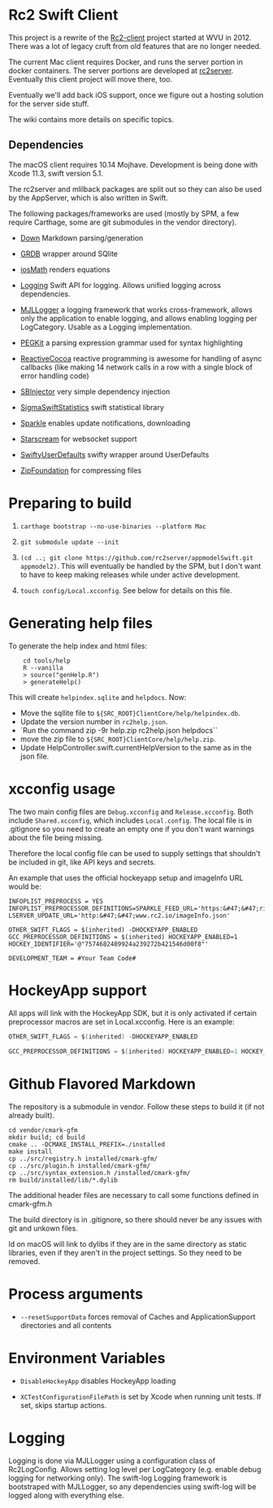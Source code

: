 # Rc2 Swift Client

This project is a rewrite of the [Rc2-client](https://github.com/wvuRc2/rc2client) project started at WVU in 2012. There was a lot of legacy cruft from old features that are no longer needed.

The current Mac client requires Docker, and runs the server portion in docker containers. The server portions are developed at [rc2server](https://github.com/rc2server/rc2). Eventually this client project will move there, too.

Eventually we'll add back iOS support, once we figure out a hosting solution for the server side stuff.

The wiki contains more details on specific topics.

## Dependencies

The macOS client requires 10.14 Mojhave. Development is being done with Xcode 11.3, swift version 5.1.

The rc2server and mlilback packages are split out so they can also be used by the AppServer, which is also written in Swift.

The following packages/frameworks are used (mostly by SPM, a few require Carthage, some are git submodules in the vendor directory). 

* [Down](https://github.com/iwasrobbed/Down.git) Markdown parsing/generation

* [GRDB](https://github.com/groue/GRDB.swift) wrapper around SQlite

* [iosMath](https://github.com/kostub/iosMath.git) renders equations

* [Logging](https://github.com/apple/swift-log.git) Swift API for logging. Allows unified logging across dependencies.

* [MJLLogger](https://github.com/mlilback/MJLLogger.git) a logging framework that works cross-framework, allows only the application to enable logging, and allows enabling logging per LogCategory. Usable as a Logging implementation.

* [PEGKit](https://github.com/itod/pegkit.git) a parsing expression grammar used for syntax highlighting

* [ReactiveCocoa](https://github.com/ReactiveCocoa/ReactiveCocoa) reactive programming is awesome for handling of async callbacks (like making 14 network calls in a row with a single block of error handling code)

* [SBInjector](https://github.com/mlilback/SBInjector.git) very simple dependency injection

* [SigmaSwiftStatistics](https://github.com/evgenyneu/SigmaSwiftStatistics.git) swift statistical library

* [Sparkle](https://sparkle-project.org/) enables update notifications, downloading

* [Starscream](https://github.com/daltoniam/Starscream) for websocket support

* [SwiftyUserDefaults](https://github.com/sunshinejr/SwiftyUserDefaults.git) swifty wrapper around UserDefaults

* [ZipFoundation](https://github.com/weichsel/ZIPFoundation.git) for compressing files

# Preparing to build

1. `carthage bootstrap --no-use-binaries --platform Mac`

2. `git submodule update --init`

3. `(cd ..; git clone https://github.com/rc2server/appmodelSwift.git appmodel2)`. This will eventually be handled by the SPM, but I don't want to have to keep making releases while under active development.

4. `touch config/Local.xcconfig`. See below for details on this file.

# Generating help files

To generate the help index and html files:
```
	cd tools/help
	R --vanilla
	> source("genHelp.R")
	> generateHelp()
```

This will create `helpindex.sqlite` and `helpdocs`. Now:

* Move the sqllite file to `${SRC_ROOT}ClientCore/help/helpindex.db`. 
* Update the version number in `rc2help.json`. 
* `Run the command zip -9r help.zip rc2help.json helpdocs`` 
* move the zip file to `${SRC_ROOT}ClientCore/help/help.zip`. 
* Update HelpController.swift.currentHelpVersion to the same as in the json file.

# xcconfig usage

The two main config files are `Debug.xcconfig` and `Release.xcconfig`. Both include `Shared.xcconfig`, which includes `Local.config`. The local file is in .gitignore so you need to create an empty one if you don't want warnings about the file being missing.

Therefore the local config file can be used to supply settings that shouldn't be included in git, like API keys and secrets.

An example that uses the official hockeyapp setup and imageInfo URL would be:

	INFOPLIST_PREPROCESS = YES
	INFOPLIST_PREPROCESSOR_DEFINITIONS=SPARKLE_FEED_URL='https:&#47;&#47;rink.hockeyapp.net/api/2/apps/7574682489924a239272b421546d00f8' LSERVER_UPDATE_URL='http:&#47;&#47;www.rc2.io/imageInfo.json'
 
	OTHER_SWIFT_FLAGS = $(inherited) -DHOCKEYAPP_ENABLED 
	GCC_PREPROCESSOR_DEFINITIONS = $(inherited) HOCKEYAPP_ENABLED=1 HOCKEY_IDENTIFIER='@"7574682489924a239272b421546d00f8"'

	DEVELOPMENT_TEAM = #Your Team Code#

# HockeyApp support

All apps will link with the HockeyApp SDK, but it is only activated if certain preprocessor macros are set in Local.xcconfig. Here is an example:

```C
OTHER_SWIFT_FLAGS = $(inherited) -DHOCKEYAPP_ENABLED
 
GCC_PREPROCESSOR_DEFINITIONS = $(inherited) HOCKEYAPP_ENABLED=1 HOCKEY_IDENTIFIER='@"7574682489924a239272b421546d00f8"'
```
# Github Flavored Markdown

The repository is a submodule in vendor. Follow these steps to build it (if not already built).

```
cd vendor/cmark-gfm
mkdir build; cd build
cmake .. -DCMAKE_INSTALL_PREFIX=./installed
make install
cp ../src/registry.h installed/cmark-gfm/
cp ../src/plugin.h installed/cmark-gfm/
cp ../src/syntax_extension.h /installed/cmark-gfm/
rm build/installed/lib/*.dylib
```

The additional header files are necessary to call some functions defined in cmark-gfm.h

The build directory is in .gitignore, so there should never be any issues with git and unkown files.

ld on macOS will link to dylibs if they are in the same directory as static libraries, even if they aren't in the project settings. So they need to be removed.

# Process arguments

* `--resetSupportData` forces removal of Caches and ApplicationSupport directories and all contents

# Environment Variables

* `DisableHockeyApp` disables HockeyApp loading

* `XCTestConfigurationFilePath` is set by Xcode when running unit tests. If set, skips startup actions.

# Logging

Logging is done via MJLLogger using a configuration class of Rc2LogConfig. Allows setting log level per LogCategory (e.g. enable debug logging for networking only). The swift-log Logging framework is bootstraped with MJLLogger, so any dependencies using swift-log will be logged along with everything else.

